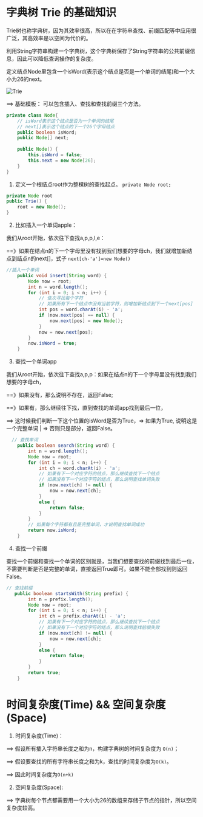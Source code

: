 # 字典树 Trie 的基础知识 
Trie树也称字典树，因为其效率很高，所以在在字符串查找、前缀匹配等中应用很广泛，其高效率是以空间为代价的。

利用String字符串构建一个字典树，这个字典树保存了String字符串的公共前缀信息，因此可以降低查询操作的复杂度。

定义结点Node里包含一个isWord(表示这个结点是否是一个单词的结尾)和一个大小为26的next。

![Trie](https://github.com/ChenHCY/AlgorithmsQuestion/assets/60770401/5a07c857-7e11-46dc-a599-f71fcdd7b8fd)

==> 基础模板： 可以包含插入、查找和查找前缀三个方法。
```Java
private class Node{
    // isWord表示这个结点是否为一个单词的结尾
    // next[]表示这个结点的下一个26个字母结点
    public boolean isWord;  
    public Node[] next; 
        
    public Node() {
        this.isWord = false;
        this.next = new Node[26];
    }
}
```

1. 定义一个根结点root作为整棵树的查找起点。 `private Node root;`
```Java
private Node root
public Trie() {
    root = new Node(); 
}
```

2. 比如插入一个单词apple：

我们从root开始，依次往下查找a,p,p,l,e：

==》如果在结点n的下一个字母里没有找到我们想要的字母ch，我们就增加新结点到结点n的next[]，式子 `next[ch-'a']=new Node()`

```Java
//插入一个单词
    public void insert(String word) {
        Node now = root;
        int n = word.length();
        for (int i = 0; i < n; i++) {
            // 依次寻找每个字符
            // 如果所有下一个结点中没有当前字符，则增加新结点到下一个next[pos]
            int pos = word.charAt(i) - 'a';
            if (now.next[pos] == null) {
                now.next[pos] = new Node();
            }
            now = now.next[pos];
        }
        now.isWord = true;
    }
```

3. 查找一个单词app

我们从root开始，依次往下查找a,p,p：如果在结点n的下一个字母里没有找到我们想要的字母ch，

==》如果没有，那么说明不存在，返回False;

==》如果有，那么继续往下找，直到查找的单词app找到最后一位，
  
==> 这时候我们判断一下这个位置的isWord是否为True，=> 如果为True, 说明这是一个完整单词 |  => 否则只是部分，返回False。

```Java
  // 查找单词
    public boolean search(String word) {
        int n = word.length();
        Node now = root;
        for (int i = 0; i < n; i++) {
            int ch = word.charAt(i) - 'a';
            // 如果有下一个对应字符的结点，那么继续查找下一个结点
            // 如果没有下一个对应字符的结点，那么说明查找单词失败
            if (now.next[ch] != null) {
                now = now.next[ch];
            }
            else {
                return false;
            }
        }
        // 如果每个字符都有且是完整单词，才说明查找单词成功
        return now.isWord;
    }

```

4. 查找一个前缀

查找一个前缀和查找一个单词的区别就是，当我们想要查找的前缀找到最后一位，不需要判断是否是完整的单词，直接返回True即可。如果不能全部找到则返回False。

```Java
// 查找前缀
   public boolean startsWith(String prefix) {
        int n = prefix.length();
        Node now = root;
        for (int i = 0; i < n; i++) {
            int ch = prefix.charAt(i) - 'a';
            // 如果有下一个对应字符的结点，那么继续查找下一个结点
            // 如果没有下一个对应字符的结点，那么说明查找前缀失败
            if (now.next[ch] != null) {
                now = now.next[ch];
            }
            else {
                return false;
            }
        }
        return true;
    }
```
# 时间复杂度(Time) && 空间复杂度(Space)
1. 时间复杂度(Time)：
   
==> 假设所有插入字符串长度之和为n，构建字典树的时间复杂度为 `O(n)`；

==> 假设要查找的所有字符串长度之和为k，查找的时间复杂度为`O(k)`。

==> 因此时间复杂度为`O(n+k)`

2. 空间复杂度(Space):

==> 字典树每个节点都需要用一个大小为26的数组来存储子节点的指针，所以空间复杂度较高。
